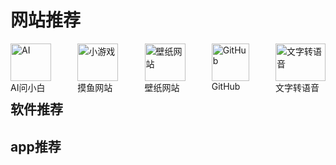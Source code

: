 # 网站推荐

<div style="display: flex; justify-content: space-between; align-items: center;">
  <a href="https://www.wenxiaobai.com/" target="_blank" style="display: inline-block; width: 65px; height: 60px;  position: relative; text-decoration:none">
    <img src="https://files.codelife.cc/icons/wenxiaobai.png?x-oss-process=image/resize,limit_0,m_fill,w_100,h_100/quality,q_92/format,webp" alt="AI" style="width: 100%; height: 100%; object-fit: contain; transition: transform 0.3s ease;" onmouseover="this.style.transform='scale(1.1)'" onmouseout="this.style.transform='scale(1)'">
    AI问小白
  </a>
  <a href="https://poki.com/zh" target="_blank" style="display: inline-block; width: 65px; height: 60px;position: relative;text-decoration:none">
    <img src="https://files.codelife.cc/website/5b4eb3c8b8148e442cb18f62.png?x-oss-process=image/resize,limit_0,m_fill,w_100,h_100/quality,q_92/format,webp" alt="小游戏" style="width: 100%; height: 100%; object-fit: contain; transition: transform 0.3s ease;" onmouseover="this.style.transform='scale(1.1)'" onmouseout="this.style.transform='scale(1)'">
    摸鱼网站
  </a>
  <a href="https://haowallpaper.com/homeView" target="_blank" style="display: inline-block; width: 65px; height: 60px; position: relative;text-decoration:none">
    <img src="https://haowallpaper.com/favicon.ico" alt="壁纸网站" style="width: 100%; height: 100%; object-fit: contain; transition: transform 0.3s ease;" onmouseover="this.style.transform='scale(1.1)'" onmouseout="this.style.transform='scale(1)'">
    壁纸网站
  </a>
  <a href="https://hellogithub.com/" target="_blank" style=" width: 60px; height: 60px; text-decoration:none">
    <img src="https://hellogithub.com/favicon/apple-icon-57x57.png" alt="GitHub" style="width: 100%; height: 100%; object-fit: contain; transition: transform 0.3s ease;" onmouseover="this.style.transform='scale(1.1)'" onmouseout="this.style.transform='scale(1)'">
    GitHub
  </a>

  <a href="https://ttsmaker.cn/" target="_blank" style=" width: 80px; height: 60px; text-decoration:none">
    <img src="https://ttsmaker.cn/static/v3_theme_01_asset/logo/favicon.ico?version=3" alt="文字转语音" style="width: 100%; height: 100%; object-fit: contain; transition: transform 0.3s ease;" onmouseover="this.style.transform='scale(1.1)'" onmouseout="this.style.transform='scale(1)'">
    文字转语音
  </a>

</div>

## 软件推荐





## app推荐

